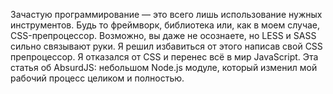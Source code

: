 Зачастую программирование — это всего лишь использование нужных инструментов.
Будь то фреймворк, библиотека или, как в моем случае, CSS-препроцессор.
Возможно, вы даже не осознаете, но LESS и SASS сильно связывают руки. Я решил
избавиться от этого написав свой CSS препроцессор. Я отказался от CSS
и перенес всё в мир JavaScript. Эта статья об AbsurdJS: небольшом Node.js
модуле, который изменил мой рабочий процесс целиком и полностью.
